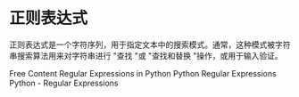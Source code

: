 # 正则表达式

正则表达式是一个字符序列，用于指定文本中的搜索模式。通常，这种模式被字符串搜索算法用来对字符串进行 "查找 "或 "查找和替换 "操作，或用于输入验证。

<ResourceGroupTitle>Free Content</ResourceGroupTitle>
<BadgeLink colorScheme='blue' badgeText='Official Reference' href='https://docs.python.org/3/library/re.html'>Regular Expressions in Python</BadgeLink>
<BadgeLink colorScheme='yellow' badgeText='Read' href='https://developers.google.com/edu/python/regular-expressions'>Python Regular Expressions</BadgeLink>
<BadgeLink colorScheme='yellow' badgeText='read' href='https://www.tutorialspoint.com/python/python_reg_expressions.htm'>Python - Regular Expressions</BadgeLink>

